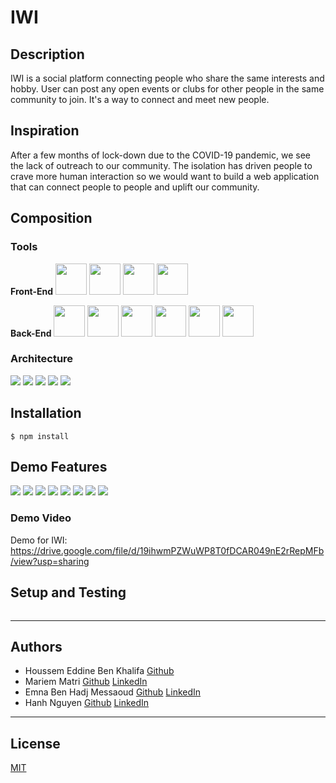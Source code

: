 # IWI

## Description
IWI is a social platform connecting people who share the same interests and hobby. User can post any open events or clubs for other people in the same community to join. It's a way to connect and meet new people.


## Inspiration
After a few months of lock-down due to the COVID-19 pandemic, we  see the lack of outreach to our community. The isolation has driven people to crave more human interaction so we would want to build a web application that can connect people to people and uplift our community.


## Composition
### Tools
**Front-End** <img src="https://github.com/hanhuyeny2k/IWI/blob/main/assets/react_native_icon.png" width="50"/> <img src="https://github.com/hanhuyeny2k/IWI/blob/main/assets/material-ui.png" width="50"/> <img src="https://github.com/hanhuyeny2k/IWI/blob/main/assets/html_logo.png" width="50"/> <img src="https://github.com/hanhuyeny2k/IWI/blob/main/assets/css_icon.png" width="50"/>

**Back-End** <img src="https://github.com/hanhuyeny2k/IWI/blob/main/assets/javascript_language_icon.png" width="50" /> <img src="https://github.com/hanhuyeny2k/IWI/blob/main/assets/nodejs_icon.png" width="50" /> <img src="https://github.com/hanhuyeny2k/IWI/blob/main/assets/mongodb_programming_icon.png" width="50" /> <img src="https://github.com/hanhuyeny2k/IWI/blob/main/assets/Expressjs.png" width="50" /> <img src="https://github.com/hanhuyeny2k/IWI/blob/main/assets/redis.png" width="50" /> <img src="https://github.com/hanhuyeny2k/IWI/blob/main/assets/webpack.png" width="50" />

### Architecture
<img src="https://github.com/hanhuyeny2k/IWI/blob/main/assets/Architecture.png" />
<img src="https://github.com/hanhuyeny2k/IWI/blob/main/assets/howappworks.png" />
<img src="https://github.com/hanhuyeny2k/IWI/blob/main/assets/model-diagram.png" />
<img src="https://github.com/hanhuyeny2k/IWI/blob/main/assets/route-diagram.png" />
<img src="https://github.com/hanhuyeny2k/IWI/blob/main/assets/authentication.png" />

## Installation
`$ npm install `

## Demo Features
<img src="https://github.com/hanhuyeny2k/IWI/blob/main/assets/IWI-homepage.png" />
<img src="https://github.com/hanhuyeny2k/IWI/blob/main/assets/IWI-login.png" />
<img src="https://github.com/hanhuyeny2k/IWI/blob/main/assets/IWI-signup.png" />
<img src="https://github.com/hanhuyeny2k/IWI/blob/main/assets/IWI-gigsearch.png" />
<img src="https://github.com/hanhuyeny2k/IWI/blob/main/assets/IWI-giglist.png" />
<img src="https://github.com/hanhuyeny2k/IWI/blob/main/assets/IWI-clubsearch.png" />
<img src="https://github.com/hanhuyeny2k/IWI/blob/main/assets/IWI-clublist.png" />
<img src="https://github.com/hanhuyeny2k/IWI/blob/main/assets/IWI-searchevent.png" />

### Demo Video
Demo for IWI: https://drive.google.com/file/d/19ihwmPZWuWP8T0fDCAR049nE2rRepMFb/view?usp=sharing

## Setup and Testing
<img src="" />

***
## Authors
* Houssem Eddine Ben Khalifa [Github](https://github.com/Edin93)
* Mariem Matri [Github](https://github.com/MatriMariem) [LinkedIn](https://www.linkedin.com/in/mariem-matri-249620178/) 
* Emna Ben Hadj Messaoud [Github](https://github.com/emna7) [LinkedIn](http://linkedin.com/emna-ben-hadj-messaoud)
* Hanh Nguyen [Github](https://github.com/hanhuyeny2k) [LinkedIn](https://www.linkedin.com/in/hanh-nguyen-20/)

***
## License
[MIT](https://github.com/git/git-scm.com/blob/main/MIT-LICENSE.txt)
